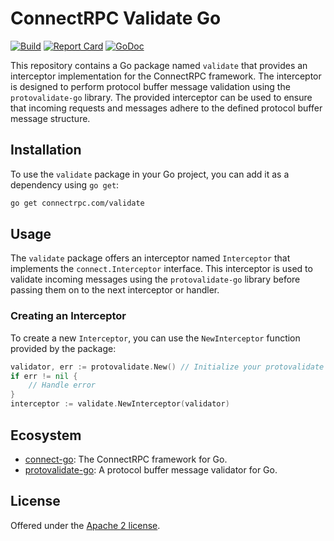# ConnectRPC Validate Go

[![Build](https://github.com/connectrpc/validate-go/actions/workflows/ci.yaml/badge.svg?branch=main)](https://github.com/connectrpc/validate-go/actions/workflows/ci.yaml)
[![Report Card](https://goreportcard.com/badge/connectrpc.com/validate)](https://goreportcard.com/report/connectrpc.com/validate)
[![GoDoc](https://pkg.go.dev/badge/connectrpc.com/validate.svg)](https://pkg.go.dev/connectrpc.com/validate)

This repository contains a Go package named `validate` that provides an
interceptor implementation for the ConnectRPC framework. The interceptor is
designed to perform protocol buffer message validation using
the `protovalidate-go` library. The provided interceptor can be used to ensure
that incoming requests and messages adhere to the defined protocol buffer
message structure.

## Installation

To use the `validate` package in your Go project, you can add it as a dependency
using `go get`:

```bash
go get connectrpc.com/validate
```

## Usage

The `validate` package offers an interceptor named `Interceptor` that implements
the `connect.Interceptor` interface. This interceptor is used to validate
incoming messages using the `protovalidate-go` library before passing them on to
the next interceptor or handler.

### Creating an Interceptor

To create a new `Interceptor`, you can use the `NewInterceptor` function
provided by the package:

```go
validator, err := protovalidate.New() // Initialize your protovalidate validator
if err != nil {
    // Handle error
}
interceptor := validate.NewInterceptor(validator)
```

## Ecosystem

- [connect-go]: The ConnectRPC framework for Go.
- [protovalidate-go]: A protocol buffer message validator for Go.

## License

Offered under the [Apache 2 license](LICENSE).

[connect-go]: https://github.com/connectrpc/connect-go
[protovalidate-go]: https://github.com/bufbuild/protovalidate-go
